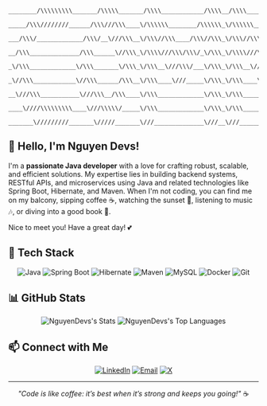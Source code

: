 ```FIX
________/\\\\\\\\\_______/\\\\\_______/\\\\____________/\\\\__/\\\\____________/\\\\__/\\\\\\\\\\\__/\\\\\\\\\\\\\\\_        
 _____/\\\////////______/\\\///\\\____\/\\\\\\________/\\\\\\_\/\\\\\\________/\\\\\\_\/////\\\///__\///////\\\/////__       
  ___/\\\/_____________/\\\/__\///\\\__\/\\\//\\\____/\\\//\\\_\/\\\//\\\____/\\\//\\\_____\/\\\___________\/\\\_______      
   __/\\\______________/\\\______\//\\\_\/\\\\///\\\/\\\/_\/\\\_\/\\\\///\\\/\\\/_\/\\\_____\/\\\___________\/\\\_______     
    _\/\\\_____________\/\\\_______\/\\\_\/\\\__\///\\\/___\/\\\_\/\\\__\///\\\/___\/\\\_____\/\\\___________\/\\\_______    
     _\//\\\____________\//\\\______/\\\__\/\\\____\///_____\/\\\_\/\\\____\///_____\/\\\_____\/\\\___________\/\\\_______   
      __\///\\\___________\///\\\__/\\\____\/\\\_____________\/\\\_\/\\\_____________\/\\\_____\/\\\___________\/\\\_______  
       ____\////\\\\\\\\\____\///\\\\\/_____\/\\\_____________\/\\\_\/\\\_____________\/\\\__/\\\\\\\\\\\_______\/\\\_______ 
        _______\/////////_______\/////_______\///______________\///__\///______________\///__\///////////________\///________
```


## 👋 Hello, I'm Nguyen Devs!

I'm a **passionate Java developer** with a love for crafting robust, scalable, and efficient solutions. My expertise lies in building backend systems, RESTful APIs, and microservices using Java and related technologies like Spring Boot, Hibernate, and Maven. When I'm not coding, you can find me on my balcony, sipping coffee ☕, watching the sunset 🌇, listening to music 🎶, or diving into a good book 📔.

Nice to meet you! Have a great day! 💕

## 🚀 Tech Stack

<p align="center">
  <img src="https://img.shields.io/badge/Java-007396?style=flat-square&logo=java&logoColor=white" alt="Java" />
  <img src="https://img.shields.io/badge/Spring%20Boot-6DB33F?style=flat-square&logo=spring-boot&logoColor=white" alt="Spring Boot" />
  <img src="https://img.shields.io/badge/Hibernate-59666C?style=flat-square&logo=hibernate&logoColor=white" alt="Hibernate" />
  <img src="https://img.shields.io/badge/Maven-C71A36?style=flat-square&logo=apache-maven&logoColor=white" alt="Maven" />
  <img src="https://img.shields.io/badge/MySQL-4479A1?style=flat-square&logo=mysql&logoColor=white" alt="MySQL" />
  <img src="https://img.shields.io/badge/Docker-2496ED?style=flat-square&logo=docker&logoColor=white" alt="Docker" />
  <img src="https://img.shields.io/badge/Git-F05032?style=flat-square&logo=git&logoColor=white" alt="Git" />
</p>

## 📊 GitHub Stats

<p align="center">
  <img src="https://github-readme-stats.vercel.app/api?username=NguyenDevs&theme=radical&show_icons=true&hide_border=true&count_private=true" alt="NguyenDevs's Stats" />
  <img src="https://github-readme-stats.vercel.app/api/top-langs/?username=NguyenDevs&theme=radical&show_icons=true&hide_border=true&layout=compact" alt="NguyenDevs's Top Languages" />
</p>

## 📫 Connect with Me

<p align="center">
  <a href="https://linkedin.com/in/nguyendevs"><img src="https://img.shields.io/badge/LinkedIn-0077B5?style=flat-square&logo=linkedin&logoColor=white" alt="LinkedIn" /></a>
  <a href="mailto:tainguyen.devs@gmail.com"><img src="https://img.shields.io/badge/Email-D14836?style=flat-square&logo=gmail&logoColor=white" alt="Email" /></a>
  <a href="https://x.com/nguyendevs"><img src="https://img.shields.io/badge/X-1DA1F2?style=flat-square&logo=x&logoColor=white" alt="X" /></a>
</p>

---

<p align="center">
  <i>"Code is like coffee: it’s best when it’s strong and keeps you going!"</i> ☕
</p>

